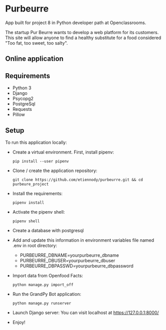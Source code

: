 # Purbeurre
App built for project 8 in Python developer path at Openclassrooms.

The startup Pur Beurre wants to develop a web platform for its customers. This site will allow anyone to find a healthy substitute for a food considered "Too fat, too sweet, too salty".

## Online application

## Requirements
* Python 3
* Django
* Psycopg2
* PostgreSql
* Requests
* Pillow

## Setup
To run this application locally:

* Create a virtual environment. First, install pipenv:
    ```
    pip install --user pipenv
    ```

* Clone / create the application repository:
    ```
    git clone https://github.com/etiennody/purbeurre.git && cd purbeure_project 
    ````

* Install the requirements:
    ```
    pipenv install
    ```

* Activate the pipenv shell:
    ```
    pipenv shell
    ```

* Create a database with postgresql


* Add and update this information in environment variables file named .env in root directory:
    * PURBEURRE_DBNAME=yourpurbeurre_dbname
    * PURBEURRE_DBUSER=yourpurbeurre_dbuser
    * PURBEURRE_DBPASSWD=yourpurbeurre_dbpassword

* Import data from Openfood Facts:
    ```
    python manage.py import_off
    ```

* Run the GrandPy Bot application:
    ````
    python manage.py runserver

    ````

* Launch Django server:
You can visit localhost at https://127.0.0.1:8000/

* Enjoy!